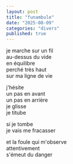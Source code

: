 ```yaml
---
layout: post
title: "funambule"
date: "2025-08-09"
categories: "divers"
published: true
---
```


je marche sur un fil  
au-dessus du vide  
en équilibre  
perché très haut  
sur ma ligne de vie  

j'hésite  
un pas en avant  
un pas en arrière  
je glisse  
je titube  

si je tombe  
je vais me fracasser  

et la foule qui m'observe  
attentivement  
s'émeut du danger  
